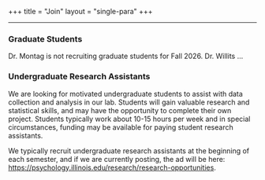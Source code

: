 +++
title = "Join"
layout = "single-para"
+++

---

### Graduate Students
Dr. Montag is not recruiting graduate students for Fall 2026.
Dr. Willits ...

### Undergraduate Research Assistants
We are looking for motivated undergraduate students to assist with data collection and analysis in our lab. Students will gain valuable research and statistical skills, and may have the opportunity to complete their own project. Students typically work about 10-15 hours per week and in special circumstances, 
funding may be available for paying student research assistants. 

We typically recruit undergraduate research assistants at the beginning of each semester, and if we are currently posting, the ad will be here: https://psychology.illinois.edu/research/research-opportunities.

<!--- For additional information, please email Dr. Montag or Dr. Willits the week before a new semester begins or during the first week of a new semester.

### Hourly Undergraduate or Post-Baccalaureate Research Assistants (Paid)
We are looking for a few undergraduates or recent graduates with special skills who may be interested in working in the lab for 10-30 hours per week for pay. These skills include coding proficiency in at least one of the following: Python, SQL, web development, or game programming (iOS and/or Unity). We are also looking for individuals with experience transcribing natural language recordings. For additional information, please email Dr. Montag or Dr. Willits.
--->